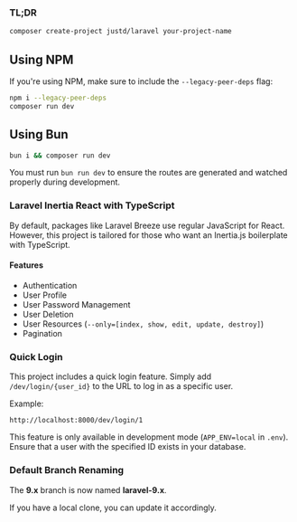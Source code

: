 ### TL;DR

```bash
composer create-project justd/laravel your-project-name
```

## Using NPM

If you're using NPM, make sure to include the `--legacy-peer-deps` flag:

```bash
npm i --legacy-peer-deps
composer run dev
```

## Using Bun

```bash
bun i && composer run dev
```

You must run `bun run dev` to ensure the routes are generated and watched properly during development.

### Laravel Inertia React with TypeScript

By default, packages like Laravel Breeze use regular JavaScript for React. However, this project is tailored for those who want an Inertia.js boilerplate with TypeScript.

#### Features

- Authentication
- User Profile
- User Password Management
- User Deletion
- User Resources (`--only=[index, show, edit, update, destroy]`)
- Pagination

### Quick Login

This project includes a quick login feature. Simply add `/dev/login/{user_id}` to the URL to log in as a specific user.

Example:

```text
http://localhost:8000/dev/login/1
```

This feature is only available in development mode (`APP_ENV=local` in `.env`). Ensure that a user with the specified ID exists in your database.

### Default Branch Renaming

The **9.x** branch is now named **laravel-9.x**.

If you have a local clone, you can update it accordingly.
